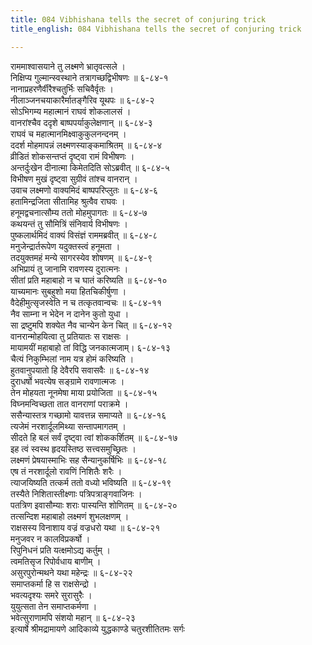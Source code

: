 ```yaml
---
title: 084 Vibhishana tells the secret of conjuring trick
title_english: 084 Vibhishana tells the secret of conjuring trick

---
```


<div class="audioEmbed"  caption="श्रीराम-हरिसीताराममूर्ति-घनपाठिभ्यां वचनम्" src="https://archive.org/download/Ramayana-recitation-Sriram-harisItArAmamUrti-Ghanapaati-v2/Kanda_6/Kanda_6_YK-084-Vibhishana_tells_the_secret_of_conjuring_trick_0.mp3"></div>

राममाश्वासयाने तु लक्ष्मणे भ्रातृवत्सले ।  
निक्षिप्य गुल्मान्स्वस्थाने तत्रागच्छद्विभीषणः ॥ ६-८४-१  
नानाप्रहरणैर्वीरैश्चतुर्भिः सचिवैर्वृतः ।  
नीलाञ्जनचयाकारैर्मातङ्गैरिव यूथपः ॥ ६-८४-२  
सोऽभिगम्य महात्मानं राघवं शोकलालसं ।  
वानरांश्चैव ददृशे बाष्पपर्याकुलेक्षणान् ॥ ६-८४-३  
राघवं च महात्मानमिक्ष्वाकुकुलनन्दनम् ।  
ददर्श मोहमापन्नं लक्ष्मणस्याङ्कमाश्रितम् ॥ ६-८४-४  
व्रीडितं शोकसन्तप्तं दृष्ट्वा रामं विभीषणः ।  
अन्तर्दुःखेन दीनात्मा किमेतदिति सोऽब्रवीत् ॥ ६-८४-५  
विभीषण मुखं दृष्ट्वा सुग्रीवं तांश्च वानरान् ।  
उवाच लक्ष्मणो वाक्यमिदं बाष्पपरिप्लुतः ॥ ६-८४-६  
हतामिन्द्रजिता सीतामिह श्रुत्वैव राघवः ।  
हनूमद्वचनात्सौम्य ततो मोहमुपागतः ॥ ६-८४-७  
कथयन्तं तु सौमित्रिं संनिवार्य विभीषणः ।  
पुष्कलार्थमिदं वाक्यं विसंज्ञं राममब्रवीत् ॥ ६-८४-८  
मनुजेन्द्रार्तरूपेण यदुक्तस्त्वं हनूमता ।  
तदयुक्तमहं मन्ये सागरस्येव शोषणम् ॥ ६-८४-९  
अभिप्रायं तु जानामि रावणस्य दुरात्मनः ।  
सीतां प्रति महाबाहो न च घातं करिष्यति ॥ ६-८४-१०  
याच्यमानः सुबहुशो मया हितचिकीर्षुणा ।  
वैदेहीमुत्सृजस्वेति न च तत्कृतवान्वचः ॥ ६-८४-११  
नैव साम्ना न भेदेन न दानेन कुतो युधा ।  
सा द्रष्टुमपि शक्येत नैव चान्येन केन चित् ॥ ६-८४-१२  
वानरान्मोहयित्वा तु प्रतियातः स राक्षसः ।  
मायामयीं महाबाहो तां विद्धि जनकात्मजाम्। ६-८४-१३  
चैत्यं निकुम्भिलां नाम यत्र होमं करिष्यति ।  
हुतवानुपयातो हि देवैरपि सवासवैः ॥ ६-८४-१४  
दुराधर्षो भवत्येष सङ्ग्रामे रावणात्मजः ।  
तेन मोहयता नूनमेषा माया प्रयोजिता ॥ ६-८४-१५  
विघ्नमन्विच्छता तात वानराणां पराक्रमे ।  
ससैन्यास्तत्र गच्छामो यावत्तन्न समाप्यते ॥ ६-८४-१६  
त्यजेमं नरशार्दूलमिथ्या सन्तापमागतम् ।  
सीदते हि बलं सर्वं दृष्ट्वा त्वां शोककर्शितम् ॥ ६-८४-१७  
इह त्वं स्वस्थ हृदयस्तिष्ठ सत्त्वसमुच्छ्रितः ।  
लक्ष्मणं प्रेषयास्माभिः सह सैन्यानुकर्षिभिः ॥ ६-८४-१८  
एष तं नरशार्दूलो रावणिं निशितैः शरैः ।  
त्याजयिष्यति तत्कर्म ततो वध्यो भविष्यति ॥ ६-८४-१९  
तस्यैते निशितास्तीक्ष्णाः पत्रिपत्राङ्गवाजिनः ।  
पतत्रिण इवासौम्याः शराः पास्यन्ति शोणितम् ॥ ६-८४-२०  
तत्सन्दिश महाबाहो लक्ष्मणं शुभलक्षणम् ।  
राक्षसस्य विनाशाय वज्रं वज्रधरो यथा ॥ ६-८४-२१  
मनुजवर न कालविप्रकर्षो ।  
रिपुनिधनं प्रति यत्क्षमोऽद्य कर्तुम् ।  
त्वमतिसृज रिपोर्वधाय बाणीम् ।  
असुरपुरोन्मथने यथा महेन्द्रः ॥ ६-८४-२२  
समाप्तकर्मा हि स राक्षसेन्द्रो ।  
भवत्यदृश्यः समरे सुरासुरैः ।  
युयुत्सता तेन समाप्तकर्मणा ।  
भवेत्सुराणामपि संशयो महान् ॥ ६-८४-२३  
इत्यार्षे श्रीमद्रामायणे आदिकाव्ये युद्धकाण्डे चतुरशीतितमः सर्गः